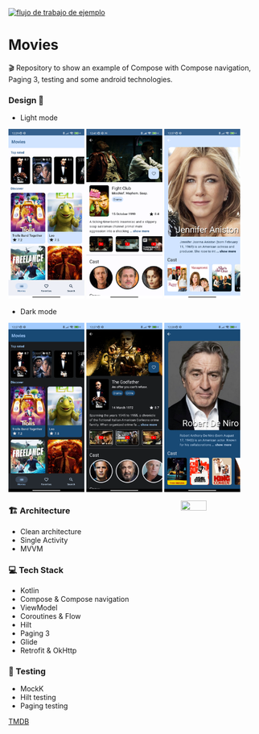 <a href="https://github.com/chusclua/movies/actions">![flujo de trabajo de ejemplo](https://github.com/chusclua/movies/actions/workflows/test.yml/badge.svg)</a>

# Movies

🎬 Repository to show an example of Compose with Compose navigation, Paging 3, testing and some
android technologies.

### Design 🎨

- Light mode

<p align="left">
 <img src="static/list.png" width=30% height=30%>
 <img src="static/movie_detail.png" width=30% height=30%>
 <img src="static/person_detail.png" width=30% height=30%>
</p>

- Dark mode

<p align="left">
 <img src="static/dark_list.png" width=30% height=30%>
 <img src="static/dark_movie_detail.png" width=30% height=30%>
 <img src="static/dark_person_detail.png" width=30% height=30%>
</p>

<p align="left">

<img src="static/movie.gif" align="right" width="32%" height=30%/>

### 🏗️ Architecture
- Clean architecture
- Single Activity
- MVVM

### 💻 Tech Stack

- Kotlin
- Compose & Compose navigation
- ViewModel
- Coroutines & Flow
- Hilt
- Paging 3
- Glide
- Retrofit & OkHttp

### 🐛 Testing

- MockK
- Hilt testing
- Paging testing

</p>

[TMDB](https://www.themoviedb.org/)
